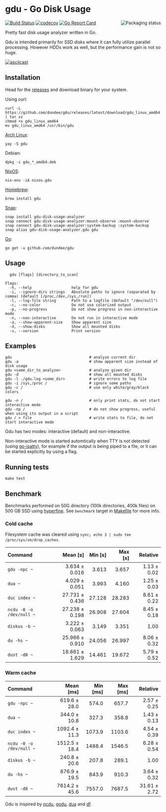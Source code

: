 # gdu - Go Disk Usage

<a href="https://repology.org/project/gdu/versions">
    <img src="https://repology.org/badge/vertical-allrepos/gdu.svg" alt="Packaging status" align="right">
</a>

[![Build Status](https://travis-ci.com/dundee/gdu.svg?branch=master)](https://travis-ci.com/dundee/gdu)
[![codecov](https://codecov.io/gh/dundee/gdu/branch/master/graph/badge.svg)](https://codecov.io/gh/dundee/gdu)
[![Go Report Card](https://goreportcard.com/badge/github.com/dundee/gdu)](https://goreportcard.com/report/github.com/dundee/gdu)

Pretty fast disk usage analyzer written in Go.

Gdu is intended primarily for SSD disks where it can fully utilize parallel processing.
However HDDs work as well, but the performance gain is not so huge.

[![asciicast](https://asciinema.org/a/382738.svg)](https://asciinema.org/a/382738)

## Installation

Head for the [releases](https://github.com/dundee/gdu/releases) and download binary for your system.

Using curl:

    curl -L https://github.com/dundee/gdu/releases/latest/download/gdu_linux_amd64.tgz | tar xz
    chmod +x gdu_linux_amd64
    mv gdu_linux_amd64 /usr/bin/gdu

[Arch Linux](https://aur.archlinux.org/packages/gdu/):

    yay -S gdu

Debian:

    dpkg -i gdu_*_amd64.deb

[NixOS](https://search.nixos.org/packages?channel=unstable&show=gdu&query=gdu):

    nix-env -iA nixos.gdu

[Homebrew](https://formulae.brew.sh/formula/gdu):

    brew install gdu

[Snap](https://snapcraft.io/gdu-disk-usage-analyzer):

    snap install gdu-disk-usage-analyzer
    snap connect gdu-disk-usage-analyzer:mount-observe :mount-observe
    snap connect gdu-disk-usage-analyzer:system-backup :system-backup
    snap alias gdu-disk-usage-analyzer.gdu gdu

[Go](https://pkg.go.dev/github.com/dundee/gdu):

    go get -u github.com/dundee/gdu


## Usage

```
  gdu [flags] [directory_to_scan]

Flags:
  -h, --help                  help for gdu
  -i, --ignore-dirs strings   Absolute paths to ignore (separated by comma) (default [/proc,/dev,/sys,/run])
  -l, --log-file string       Path to a logfile (default "/dev/null")
  -c, --no-color              Do not use colorized output
  -p, --no-progress           Do not show progress in non-interactive mode
  -n, --non-interactive       Do not run in interactive mode
  -a, --show-apparent-size    Show apparent size
  -d, --show-disks            Show all mounted disks
  -v, --version               Print version
```

## Examples

    gdu                                   # analyze current dir
    gdu -a                                # show apparent size instead of disk usage
    gdu <some_dir_to_analyze>             # analyze given dir
    gdu -d                                # show all mounted disks
    gdu -l ./gdu.log <some_dir>           # write errors to log file
    gdu -i /sys,/proc /                   # ignore some paths
    gdu -c /                              # use only white/gray/black colors

    gdu -n /                              # only print stats, do not start interactive mode
    gdu -np /                             # do not show progress, useful when using its output in a script
    gdu / > file                          # write stats to file, do not start interactive mode

Gdu has two modes: interactive (default) and non-interactive.

Non-interactive mode is started automtically when TTY is not detected (using [go-isatty](https://github.com/mattn/go-isatty)), for example if the output is being piped to a file, or it can be started explicitly by using a flag.

## Running tests

    make test


## Benchmark

Benchmarks performed on 50G directory (100k directories, 400k files) on 500 GB SSD using [hyperfine](https://github.com/sharkdp/hyperfine).
See `benchmark` target in [Makefile](Makefile) for more info.

### Cold cache

Filesystem cache was cleared using `sync; echo 3 | sudo tee /proc/sys/vm/drop_caches`.

| Command | Mean [s] | Min [s] | Max [s] | Relative |
|:---|---:|---:|---:|---:|
| `gdu -npc ~` | 3.634 ± 0.016 | 3.613 | 3.657 | 1.13 ± 0.02 |
| `dua ~` | 4.029 ± 0.051 | 3.993 | 4.160 | 1.25 ± 0.03 |
| `duc index ~` | 27.731 ± 0.436 | 27.128 | 28.283 | 8.61 ± 0.22 |
| `ncdu -0 -o /dev/null ~` | 27.238 ± 0.198 | 26.908 | 27.604 | 8.45 ± 0.18 |
| `diskus -b ~` | 3.222 ± 0.063 | 3.149 | 3.351 | 1.00 |
| `du -hs ~` | 25.966 ± 0.910 | 24.056 | 26.997 | 8.06 ± 0.32 |
| `dust -d0 ~` | 18.661 ± 1.629 | 14.461 | 19.672 | 5.79 ± 0.52 |

### Warm cache

| Command | Mean [ms] | Min [ms] | Max [ms] | Relative |
|:---|---:|---:|---:|---:|
| `gdu -npc ~` | 619.6 ± 28.0 | 574.0 | 657.7 | 2.57 ± 0.25 |
| `dua ~` | 344.0 ± 10.8 | 327.3 | 358.8 | 1.43 ± 0.13 |
| `duc index ~` | 1092.4 ± 11.3 | 1073.9 | 1103.6 | 4.54 ± 0.39 |
| `ncdu -0 -o /dev/null ~` | 1512.5 ± 18.4 | 1488.4 | 1546.5 | 6.28 ± 0.54 |
| `diskus -b ~` | 240.8 ± 20.6 | 207.8 | 289.1 | 1.00 |
| `du -hs ~` | 876.9 ± 19.5 | 843.9 | 910.3 | 3.64 ± 0.32 |
| `dust -d0 ~` | 7614.2 ± 45.6 | 7557.0 | 7687.5 | 31.61 ± 2.72 |



Gdu is inspired by [ncdu](https://dev.yorhel.nl/ncdu), [godu](https://github.com/viktomas/godu), [dua](https://github.com/Byron/dua-cli) and [df](https://www.gnu.org/software/coreutils/manual/html_node/df-invocation.html).